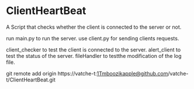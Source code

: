 # ClientHeartBeat


A Script that checks whether the client is connected to the server or not.

run main.py to run the server.
use client.py for sending clients requests.

client_checker to test the client is connected to the server.
alert_client to test the status of the server.
fileHandler to testthe modification of the log file.




git remote add origin https://vatche-t:1Tmboozikapple@github.com/vatche-t/ClientHeartBeat.git